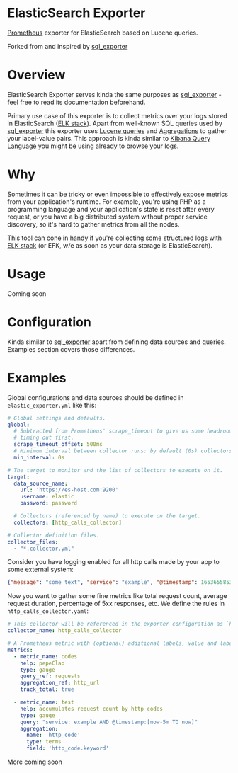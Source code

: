 # ElasticSearch Exporter

[Prometheus](https://prometheus.io) exporter for ElasticSearch based on Lucene queries.

Forked from and inspired by [sql_exporter](https://github.com/free/sql_exporter)

# Overview

ElasticSearch Exporter serves kinda the same purposes as [sql_exporter](https://github.com/free/sql_exporter) - feel free to read its documentation beforehand. 

Primary use case of this exporter is to collect metrics over your logs stored in ElasticSearch ([ELK stack](https://www.elastic.co/what-is/elk-stack)). Apart from well-known SQL queries used by [sql_exporter](https://github.com/free/sql_exporter) this exporter uses [Lucene queries](https://www.elastic.co/guide/en/kibana/current/lucene-query.html) and [Aggregations](https://www.elastic.co/guide/en/elasticsearch/reference/current/search-aggregations.html) to gather your label-value pairs. This approach is kinda similar to [Kibana Query Language](https://www.elastic.co/guide/en/kibana/master/kuery-query.html) you might be using already to browse your logs.

# Why

Sometimes it can be tricky or even impossible to effectively expose metrics from your application's runtime. For example, you're using PHP as a programming language and your application's state is reset after every request, or you have a big distributed system without proper service discovery, so it's hard to gather metrics from all the nodes. 

This tool can cone in handy if you're collecting some structured logs with [ELK stack](https://www.elastic.co/what-is/elk-stack) (or EFK, w/e as soon as your data storage is ElasticSearch).

# Usage

Coming soon

# Configuration

Kinda similar to [sql_exporter](https://github.com/free/sql_exporter) apart from defining data sources and queries. Examples section covers those differences.

# Examples

Global configurations and data sources should be defined in ``elastic_exporter.yml`` like this:
```yaml
# Global settings and defaults.
global:
  # Subtracted from Prometheus' scrape_timeout to give us some headroom and prevent Prometheus from
  # timing out first.
  scrape_timeout_offset: 500ms
  # Minimum interval between collector runs: by default (0s) collectors are executed on every scrape.
  min_interval: 0s

# The target to monitor and the list of collectors to execute on it.
target:
  data_source_name:
    url: 'https://es-host.com:9200'
    username: elastic
    password: password

  # Collectors (referenced by name) to execute on the target.
  collectors: [http_calls_collector]

# Collector definition files.
collector_files: 
  - "*.collector.yml"
```

Consider you have logging enabled for all http calls made by your app to some external system:
```json
{"message": "some text", "service": "example", "@timestamp": 1653655853, "duration": 0.0005, "http_code": 200, "host": "https://example.com", "path": "endpoint", "method": "GET"}
```

Now you want to gather some fine metrics like total request count, average request duration, percentage of 5xx responses, etc. We define the rules in ``http_calls_collector.yaml``:

```yaml
# This collector will be referenced in the exporter configuration as `http_calls_collector`.
collector_name: http_calls_collector

# A Prometheus metric with (optional) additional labels, value and labels populated from one query.
metrics:
  - metric_name: codes
    help: pepeClap
    type: gauge
    query_ref: requests
    aggregation_ref: http_url
    track_total: true

  - metric_name: test
    help: accumulates request count by http codes
    type: gauge
    query: "service: example AND @timestamp:[now-5m TO now]"
    aggregation:
      name: 'http_code'
      type: terms
      field: 'http_code.keyword'
```

More coming soon

